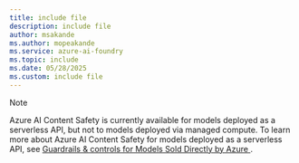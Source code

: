 ```yaml
---
title: include file
description: include file
author: msakande
ms.author: mopeakande
ms.service: azure-ai-foundry
ms.topic: include
ms.date: 05/28/2025
ms.custom: include file
---
```


> [!NOTE]
> Azure AI Content Safety is currently available for models deployed as a serverless API, but not to models deployed via managed compute. To learn more about Azure AI Content Safety for models deployed as a serverless API, see [Guardrails & controls for Models Sold Directly by Azure ](../concepts/model-catalog-content-safety.md).
